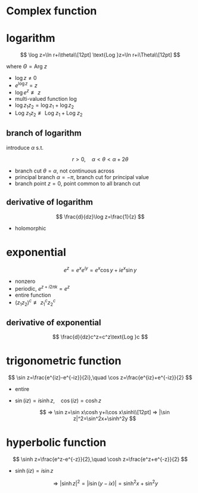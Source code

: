 # Complex function

# logarithm

$$
\log z=\ln r+i\theta\\[12pt]
\text{Log }z=\ln r+i\Theta\\[12pt]
$$

where $\Theta=\text{Arg }z$

- $\log z≠0$
- $e^{\log z}=z$
- $\log e^z\not\equiv z$
- multi-valued function $\log$
- $\log z_1z_2=\log z_1+\log z_2$
- $\text{Log }z_1z_2\not\equiv\text{Log }z_1+\text{Log }z_2$

## branch of logarithm

introduce $\alpha$ s.t.

$$
r>0,\quad
\alpha<\theta<\alpha+2\theta
$$

- branch cut $\theta=\alpha$, not continuous across
- principal branch $\alpha=-\pi$, branch cut for principal value
- branch point $z=0$, point common to all branch cut

## derivative of logarithm

$$
\frac{d}{dz}\log z=\frac{1}{z}
$$

- holomorphic

# exponential

$$
e^z=e^xe^{iy}=e^x\cos y+ie^x\sin y
$$

- nonzero
- periodic, $e^{z+i2\pi k}=e^z$
- entire function
- $(z_1z_2)^c\not\equiv z_1^cz_2^c$

## derivative of exponential

$$
\frac{d}{dz}c^z=c^z\text{Log }c
$$

# trigonometric function

$$
\sin z=\frac{e^{iz}-e^{-iz}}{2i},\quad
\cos z=\frac{e^{iz}+e^{-iz}}{2}
$$

- entire
- $\sin(iz)=i\sinh z,\quad\cos(iz)=\cosh z$

    $$
    ⇒ \sin z=\sin x\cosh y+i\cos x\sinh\\[12pt]
    ⇒ |\sin z|^2=\sin^2x+\sinh^2y
    $$

# hyperbolic function

$$
\sinh z=\frac{e^z-e^{-z}}{2},\quad
\cosh z=\frac{e^z+e^{-z}}{2}
$$

- $\sinh(iz)=i\sin z$

    $$
    ⇒ |\sinh z|^2=|i\sin(y-ix)|=\sinh^2x+\sin^2y
    $$
